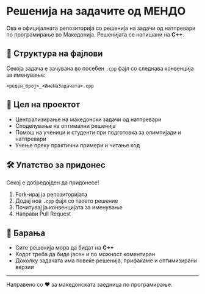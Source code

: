 # Решенија на задачите од МЕНДО

Ова е официјалната репозиторија со решенија на задачи од натпревари по програмирање во Македонија. Решенијата се напишани на **C++**.

## 📁 Структура на фајлови

Секоја задача е зачувана во посебен `.cpp` фајл со следнава конвенција за именување:

```
<реден_број>_<ИмеНаЗадачата>.cpp
```

## 🎯 Цел на проектот

- Централизирање на македонски задачи од натпревари
- Споделување на оптимални решенија
- Помош на ученици и студенти при подготовка за олимпијади и натпревари
- Учење преку практични примери и читање код

## 🛠️ Упатство за придонес

Секој е добредојден да придонесе!  
1. Fork-ирај ја репозиторијата  
2. Додај нов `.cpp` фајл со твоето решение  
3. Почитувај ја конвенцијата за именување  
4. Направи Pull Request

## 📌 Барања

- Сите решенија мора да бидат на **C++**
- Кодот треба да биде јасен и по можност коментиран
- Доколку задачата има повеќе решенија, прифаќаме и оптимизирани верзии


---

Направено со ❤️ за македонската заедница по програмирање.
